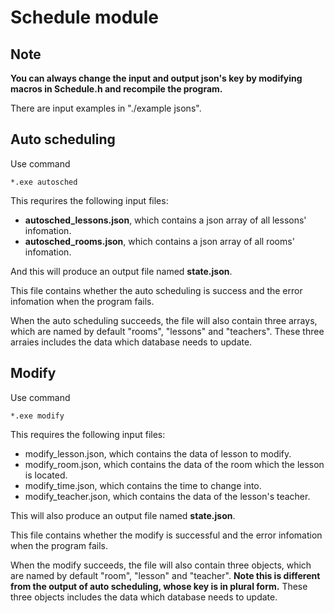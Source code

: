 # Schedule module

## Note
**You can always change the input and output json's key by modifying macros in Schedule.h and recompile the program.**

There are input examples in "./example jsons".
## Auto scheduling
Use command

	*.exe autosched

This requrires the following input files:

- **autosched_lessons.json**, which contains a json array of all lessons' infomation.
- **autosched_rooms.json**, which contains a json array of all rooms' infomation.

And this will produce an output file named **state.json**.

This file contains whether the auto scheduling is success and the error infomation when the program fails.

When the auto scheduling succeeds, the file will also contain three arrays, which are named by default "rooms", "lessons" and "teachers". These three arraies includes the data which database needs to update.

## Modify

Use command

	*.exe modify

This requires the following input files:

- modify_lesson.json, which contains the data of lesson to modify.
- modify_room.json, which contains the data of the room which the lesson is located.
- modify_time.json, which contains the time to change into.
- modify_teacher.json, which contains the data of the lesson's teacher.

This will also produce an output file named **state.json**.

This file contains whether the modify is successful and the error infomation when the program fails.

When the modify succeeds, the file will also contain three objects, which are named by default "room", "lesson" and "teacher". **Note this is different from the output of auto scheduling, whose key is in plural form.** These three objects includes the data which database needs to update.